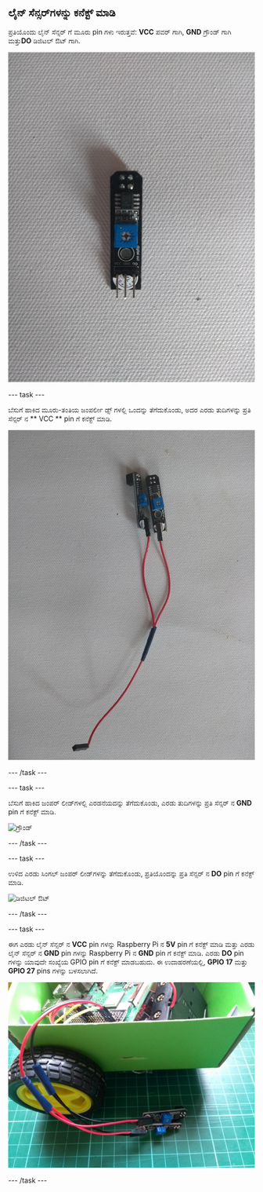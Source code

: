 ## ಲೈನ್ ಸೆನ್ಸರ್‌ಗಳನ್ನು ಕನೆಕ್ಟ್ ಮಾಡಿ

ಪ್ರತಿಯೊಂದು ಲೈನ್ ಸೆನ್ಸರ್ ಗೆ ಮೂರು pin ಗಳು ಇರುತ್ತವೆ: **VCC** ಪವರ್ ಗಾಗಿ, **GND** ಗ್ರೌಂಡ್ ಗಾಗಿ ಮತ್ತು**DO** ಡಿಜಿಟಲ್ ಔಟ್ ಗಾಗಿ.

![ಲೈನ್ ಸೆನ್ಸರ್](images/sensor.jpg)

\--- task \---

ಬೆಸುಗೆ ಹಾಕಿದ ಮೂರು-ತಂತಿಯ ಜಂಪರ್ಲೀ ಡ್ಸ್ ಗಳಲ್ಲಿ ಒಂದನ್ನು ತೆಗೆದುಕೊಂಡು, ಅದರ ಎರಡು ತುದಿಗಳನ್ನು ಪ್ರತಿ ಸೆನ್ಸರ್ ನ ** VCC ** pin ಗೆ ಕನೆಕ್ಟ್ ಮಾಡಿ.

![ಪವರ್](images/power.jpg)

\--- /task \---

\--- task \---

ಬೆಸುಗೆ ಹಾಕಿದ ಜಂಪರ್ ಲೀಡ್‌ಗಳಲ್ಲಿ ಎರಡನೆಯದನ್ನು ತೆಗೆದುಕೊಂಡು, ಎರಡು ತುದಿಗಳನ್ನು ಪ್ರತಿ ಸೆನ್ಸರ್ ನ **GND** pin ಗೆ ಕನೆಕ್ಟ್ ಮಾಡಿ.

![ಗ್ರೌಂಡ್](images/ground.jpg)

\--- /task \---

\--- task \---

ಉಳಿದ ಎರಡು ಸಿಂಗಲ್ ಜಂಪರ್ ಲೀಡ್‌ಗಳನ್ನು ತೆಗೆದುಕೊಂಡು, ಪ್ರತಿಯೊಂದನ್ನು ಪ್ರತಿ ಸೆನ್ಸರ್ ನ **DO** pin ಗೆ ಕನೆಕ್ಟ್ ಮಾಡಿ.

![ಡಿಜಿಟಲ್ ಔಟ್](images/digital_out.jpg)

\--- /task \---

\--- task \---

ಈಗ ಎರಡು ಲೈನ್ ಸೆನ್ಸರ್ ನ **VCC** pin ಗಳನ್ನು Raspberry Pi ನ **5V** pin ಗೆ ಕನೆಕ್ಟ್ ಮಾಡಿ ಮತ್ತು ಎರಡು ಲೈನ್ ಸೆನ್ಸರ್ ನ **GND** pin ಗಳನ್ನು Raspberry Pi ನ **GND** pin ಗೆ ಕನೆಕ್ಟ್ ಮಾಡಿ. ಎರಡು **DO** pin ಗಳನ್ನು ಯಾವುದೇ ಸಂಖ್ಯೆಯ GPIO pin ಗೆ ಕನೆಕ್ಟ್ ಮಾಡಬಹುದು. ಈ ಉದಾಹರಣೆಯಲ್ಲಿ, **GPIO 17** ಮತ್ತು **GPIO 27** pins ಗಳನ್ನು ಬಳಸಲಾಗಿದೆ.

![ಕನೆಕ್ಟೆಡ್](images/connected.jpg)

\--- /task \---